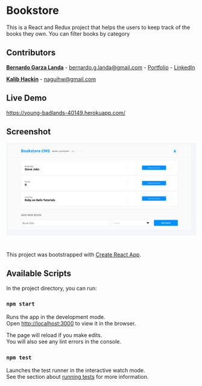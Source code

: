 # Bookstore
This is a React and Redux project that helps the users to keep track of the books they own. You can filter books by category


## Contributors

**[Bernardo Garza Landa](https://bernardogarza.me/)** - bernardo.g.landa@gmail.com - [Portfolio](https://bernardogarza.me) - [LinkedIn](https://www.linkedin.com/in/bernardo-g-landa/)

**[Kalib Hackin](https://github.com/NaguiHW)** - naguihw@gmail.com

## Live Demo

https://young-badlands-40149.herokuapp.com/

## Screenshot


![BookStore](screenshot/image.png?raw=true "BookStore")


#

This project was bootstrapped with [Create React App](https://github.com/facebook/create-react-app).

## Available Scripts

In the project directory, you can run:

### `npm start`

Runs the app in the development mode.<br />
Open [http://localhost:3000](http://localhost:3000) to view it in the browser.

The page will reload if you make edits.<br />
You will also see any lint errors in the console.

### `npm test`

Launches the test runner in the interactive watch mode.<br />
See the section about [running tests](https://facebook.github.io/create-react-app/docs/running-tests) for more information.
